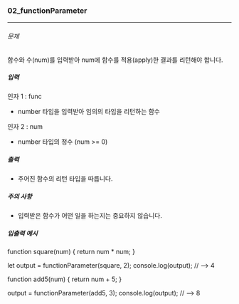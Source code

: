 ### 02_functionParameter

***

###### 문제 

함수와 수(num)를 입력받아 num에 함수를 적용(apply)한 결과를 리턴해야 합니다.

##### 입력

인자 1 : func
- number 타입을 입력받아 임의의 타입을 리턴하는 함수

인자 2 : num
- number 타입의 정수 (num >= 0)

##### 출력

- 주어진 함수의 리턴 타입을 따릅니다.

##### 주의 사항

- 입력받은 함수가 어떤 일을 하는지는 중요하지 않습니다.

##### 입출력 예시

function square(num) {
  return num * num;
}

let output = functionParameter(square, 2);
console.log(output); // --> 4

function add5(num) {
  return num + 5;
}

output = functionParameter(add5, 3);
console.log(output); // --> 8